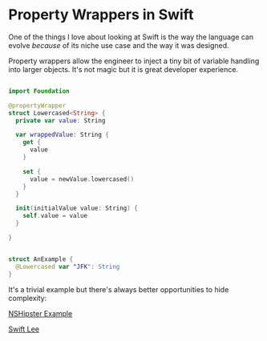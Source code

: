 # Property Wrappers in Swift

One of the things I love about looking at Swift is the way the language can evolve _because_ of its niche use case and the way it was designed.

Property wrappers allow the engineer to inject a tiny bit of variable handling into larger objects. It's not magic but it is great developer experience.

```swift

import Foundation

@propertyWrapper
struct Lowercased<String> {
  private var value: String

  var wrappedValue: String {
    get {
      value
    }

    set {
      value = newValue.lowercased()
    }
  }

  init(initialValue value: String) {
    self.value = value
  }

}


struct AnExample {
  @Lowercased var "JFK": String
}

```

It's a trivial example but there's always better opportunities to hide complexity:

[NSHipster Example](https://nshipster.com/propertywrapper/)

[Swift Lee](https://www.avanderlee.com/swift/property-wrappers/)
